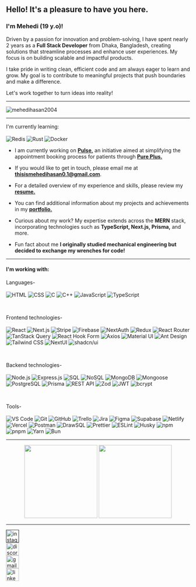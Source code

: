 <h2>Hello! It's a pleasure to have you here.</h2>
<h3>I'm Mehedi (19 y.o)!</h3>
<p>Driven by a passion for innovation and problem-solving, I have spent nearly 2 years as a <strong>Full Stack Developer</strong> from Dhaka, Bangladesh, creating solutions that streamline processes and enhance user experiences. My focus is on building scalable and impactful products.</p>
<p>I take pride in writing clean, efficient code and am always eager to learn and grow. My goal is to contribute to meaningful projects that push boundaries and make a difference.</p>
<p>Let's work together to turn ideas into reality!</p>

<hr/>

<p align="left"><img src="https://komarev.com/ghpvc/?username=mehedihasan2004&label=Profile%20views&color=0e75b6&style=flat" alt="mehedihasan2004" /></p>

<hr/>

I'm currently learning: 
<br/>
<br/>
![Redis](https://img.shields.io/badge/redis-%23DC382D.svg?style=for-the-badge&logo=redis&logoColor=white)
![Rust](https://img.shields.io/badge/rust-%23000000.svg?style=for-the-badge&logo=rust&logoColor=white)
![Docker](https://img.shields.io/badge/docker-%230db7ed.svg?style=for-the-badge&logo=docker&logoColor=white)

- I am currently working on [**Pulse,**](https://pulse-six-mu.vercel.app) an initiative aimed at simplifying the appointment booking process for patients through [**Pure Plus.**](https://pure-plus-web-frontend.vercel.app)

- If you would like to get in touch, please email me at **thisismehedihasan0.1@gmail.com**.

- For a detailed overview of my experience and skills, please review my [**resume.**](https://drive.google.com/file/d/180RBCRjkygUKvn9NxZRLmAh_VztBMfDx/view?usp=sharing)

- You can find additional information about my projects and achievements in my [**portfolio.**](https://v1mehedi-hasan.vercel.app)

- Curious about my work? My expertise extends across the **MERN** stack, incorporating technologies such as **TypeScript, Next.js, Prisma,** and more.

- Fun fact about me **I originally studied mechanical engineering but decided to exchange my wrenches for code!**

<hr/>

<h4>I'm working with:</h4>

Languages-
<br/>
<br/>
![HTML](https://img.shields.io/badge/html5-%23E34F26.svg?style=for-the-badge&logo=html5&logoColor=white)
![CSS](https://img.shields.io/badge/css3-%231572B6.svg?style=for-the-badge&logo=css3&logoColor=white)
![C](https://img.shields.io/badge/c-%2300599C.svg?style=for-the-badge&logo=c&logoColor=white)
![C++](https://img.shields.io/badge/c++-%2300599C.svg?style=for-the-badge&logo=c%2B%2B&logoColor=white)
![JavaScript](https://img.shields.io/badge/javascript-%23F7DF1E.svg?style=for-the-badge&logo=javascript&logoColor=black)
![TypeScript](https://img.shields.io/badge/typescript-%23007ACC.svg?style=for-the-badge&logo=typescript&logoColor=white)

<br/>

Frontend technologies-
<br/>
<br/>
![React](https://img.shields.io/badge/react-%2361DAFB.svg?style=for-the-badge&logo=react&logoColor=black)
![Next.js](https://img.shields.io/badge/next.js-%23000000.svg?style=for-the-badge&logo=next.js&logoColor=white)
![Stripe](https://img.shields.io/badge/stripe-%23646FFF.svg?style=for-the-badge&logo=stripe&logoColor=white)
![Firebase](https://img.shields.io/badge/firebase-%23FFCA28.svg?style=for-the-badge&logo=firebase&logoColor=black)
![NextAuth](https://img.shields.io/badge/nextauth-%23000000.svg?style=for-the-badge&logo=next.js&logoColor=white)
![Redux](https://img.shields.io/badge/redux-%23764ABC.svg?style=for-the-badge&logo=redux&logoColor=white)
![React Router](https://img.shields.io/badge/react_router-%23CA4245.svg?style=for-the-badge&logo=react-router&logoColor=white)
![TanStack Query](https://img.shields.io/badge/tanstack_query-%23FF4154.svg?style=for-the-badge&logo=react-query&logoColor=white)
![React Hook Form](https://img.shields.io/badge/react_hook_form-%23EC5990.svg?style=for-the-badge&logo=react-hook-form&logoColor=white)
![Axios](https://img.shields.io/badge/axios-%5C671DD3.svg?style=for-the-badge&logo=axios&logoColor=white)
![Material UI](https://img.shields.io/badge/material_ui-%230081CB.svg?style=for-the-badge&logo=mui&logoColor=white)
![Ant Design](https://img.shields.io/badge/ant_design-%230170FE.svg?style=for-the-badge&logo=ant-design&logoColor=white)
![Tailwind CSS](https://img.shields.io/badge/tailwind_css-%2338B2AC.svg?style=for-the-badge&logo=tailwind-css&logoColor=white)
![NextUI](https://img.shields.io/badge/nextui-%23000000.svg?style=for-the-badge&logo=next.js&logoColor=white)
![shadcn/ui](https://img.shields.io/badge/shadcn_ui-%23000000.svg?style=for-the-badge&logo=next.js&logoColor=white)

<br/>

Backend technologies-
<br/>
<br/>
![Node.js](https://img.shields.io/badge/node.js-%23339933.svg?style=for-the-badge&logo=node.js&logoColor=white)
![Express.js](https://img.shields.io/badge/express.js-%23404d59.svg?style=for-the-badge&logo=express&logoColor=white)
![SQL](https://img.shields.io/badge/sql-%234169E1.svg?style=for-the-badge&logo=sql&logoColor=white)
![NoSQL](https://img.shields.io/badge/no_sql-%23E44C65.svg?style=for-the-badge&logo=nodedotjs&logoColor=white)
![MongoDB](https://img.shields.io/badge/mongodb-%2347A248.svg?style=for-the-badge&logo=mongodb&logoColor=white)
![Mongoose](https://img.shields.io/badge/mongoose-%23880000.svg?style=for-the-badge&logo=mongodb&logoColor=white)
![PostgreSQL](https://img.shields.io/badge/postgresql-%23336791.svg?style=for-the-badge&logo=postgresql&logoColor=white)
![Prisma](https://img.shields.io/badge/prisma-%232D3748.svg?style=for-the-badge&logo=prisma&logoColor=white)
![REST API](https://img.shields.io/badge/rest_api-%23000000.svg?style=for-the-badge&logo=flask&logoColor=white)
![Zod](https://img.shields.io/badge/zod-%2300BFFF.svg?style=for-the-badge&logo=zod&logoColor=white)
![JWT](https://img.shields.io/badge/jwt-%23000000.svg?style=for-the-badge&logo=json-web-tokens&logoColor=white)
![bcrypt](https://img.shields.io/badge/bcrypt-%2339a848.svg?style=for-the-badge&logo=security&logoColor=white)

<br/>

Tools-
<br/>
<br/>
![VS Code](https://img.shields.io/badge/VS%20Code-%23007ACC.svg?style=for-the-badge&logo=visual-studio-code&logoColor=white)
![Git](https://img.shields.io/badge/git-%23F05033.svg?style=for-the-badge&logo=git&logoColor=white)
![GitHub](https://img.shields.io/badge/github-%23181717.svg?style=for-the-badge&logo=github&logoColor=white)
![Trello](https://img.shields.io/badge/trello-%23026AA7.svg?style=for-the-badge&logo=trello&logoColor=white)
![Jira](https://img.shields.io/badge/jira-%230A0FFF.svg?style=for-the-badge&logo=jira&logoColor=white)
![Figma](https://img.shields.io/badge/figma-%23F24E1E.svg?style=for-the-badge&logo=figma&logoColor=white)
![Supabase](https://img.shields.io/badge/supabase-%233ECF8E.svg?style=for-the-badge&logo=supabase&logoColor=white)
![Netlify](https://img.shields.io/badge/netlify-%2300C7B7.svg?style=for-the-badge&logo=netlify&logoColor=white)
![Vercel](https://img.shields.io/badge/vercel-%23000000.svg?style=for-the-badge&logo=vercel&logoColor=white)
![Postman](https://img.shields.io/badge/postman-%23FF6C37.svg?style=for-the-badge&logo=postman&logoColor=white)
![DrawSQL](https://img.shields.io/badge/drawsql-%23000000.svg?style=for-the-badge&logo=data-modeling&logoColor=white)
![Prettier](https://img.shields.io/badge/prettier-%23FF69B4.svg?style=for-the-badge&logo=prettier&logoColor=white)
![ESLint](https://img.shields.io/badge/eslint-%234B32C3.svg?style=for-the-badge&logo=eslint&logoColor=white)
![Husky](https://img.shields.io/badge/husky-%23428F7E.svg?style=for-the-badge&logo=git&logoColor=white)
![npm](https://img.shields.io/badge/npm-%23CB3837.svg?style=for-the-badge&logo=npm&logoColor=white)
![pnpm](https://img.shields.io/badge/pnpm-%23F69220.svg?style=for-the-badge&logo=pnpm&logoColor=white)
![Yarn](https://img.shields.io/badge/yarn-%232C8EBB.svg?style=for-the-badge&logo=yarn&logoColor=white)
![Bun](https://img.shields.io/badge/bun-%23000000.svg?style=for-the-badge&logo=bun&logoColor=white)


<hr/>

<div align="center">
  <img src="https://github-readme-stats-ouuan.vercel.app/api?username=mehedihasan2004&show_icons=true&theme=dark&hide_border=true" height="200" />
  <img src="https://streak-stats.demolab.com?user=mehedihasan2004&locale=en&mode=daily&theme=dark&hide_border=true&border_radius=5&order=3" height="200" />
</div>


 <hr/>

<div align="left">
  <a
    href=""
    target="_blank"
    rel="noopener noreferrer"  
  >
  <img src="https://img.shields.io/static/v1?message=Instagram&logo=instagram&label=&color=E4405F&logoColor=white&labelColor=&style=for-the-badge" height="35" alt="instagram logo"  />  
  </a>
<div align="left">
  <a
    href="https://discordapp.com/users/__mehedihasan"
    target="_blank"
    rel="noopener noreferrer"  
  >
  <img src="https://img.shields.io/static/v1?message=Discord&logo=discord&label=&color=7289DA&logoColor=white&labelColor=&style=for-the-badge" height="35" alt="discord logo"  />
  </a>
<div align="left">
  <a
    href="mailto:thisismehedihasan0.1@gmail.com"
    target="_blank"
    rel="noopener noreferrer"  
  >
  <img src="https://img.shields.io/static/v1?message=Gmail&logo=gmail&label=&color=D14836&logoColor=white&labelColor=&style=for-the-badge" height="35" alt="gmail logo"  />
  </a>
<div align="left">
  <a
    href="https://www.linkedin.com/in/-mehedihasan"
    target="_blank"
    rel="noopener noreferrer"  
  >
  <img src="https://img.shields.io/static/v1?message=LinkedIn&logo=linkedin&label=&color=0077B5&logoColor=white&labelColor=&style=for-the-badge" height="35" alt="linkedin logo"  />
  </a>
</div>
<br clear="both">


 
